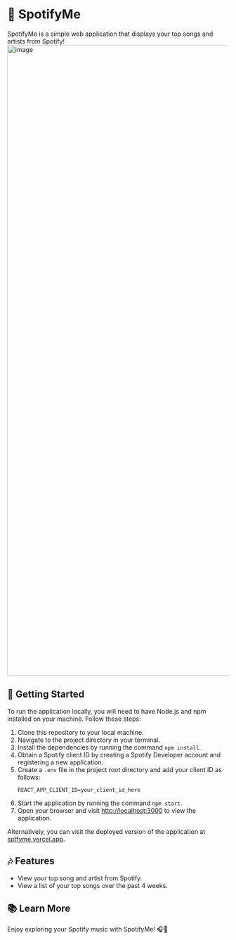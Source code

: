 # 🎵 SpotifyMe

SpotifyMe is a simple web application that displays your top songs and artists from Spotify!
<img width="1437" alt="image" src="https://github.com/zelladays/spotify-me/assets/52856016/8f1cca0e-984d-422f-be05-702341e17678">

## 🚀 Getting Started

To run the application locally, you will need to have Node.js and npm installed on your machine. Follow these steps:

1. Clone this repository to your local machine.
2. Navigate to the project directory in your terminal.
3. Install the dependencies by running the command `npm install`.
4. Obtain a Spotify client ID by creating a Spotify Developer account and registering a new application.
5. Create a `.env` file in the project root directory and add your client ID as follows:
   ```
   REACT_APP_CLIENT_ID=your_client_id_here
   ```
6. Start the application by running the command `npm start`.
7. Open your browser and visit [http://localhost:3000](http://localhost:3000) to view the application.

Alternatively, you can visit the deployed version of the application at [sptfyme.vercel.app](https://sptfyme.vercel.app).

## 🎶 Features

- View your top song and artist from Spotify.
- View a list of your top songs over the past 4 weeks.

## 📚 Learn More

Enjoy exploring your Spotify music with SpotifyMe! 🎧🎉
